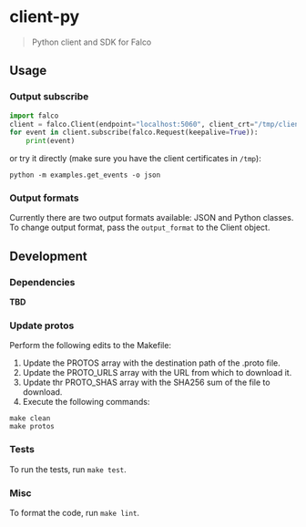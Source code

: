 # client-py

> Python client and SDK for Falco

## Usage

### Output subscribe

```python
import falco
client = falco.Client(endpoint="localhost:5060", client_crt="/tmp/client.crt", client_key="/tmp/client.key", ca_root="/tmp/ca.crt")
for event in client.subscribe(falco.Request(keepalive=True)):
    print(event)
```

or try it directly (make sure you have the client certificates in `/tmp`):

```
python -m examples.get_events -o json
```

### Output formats

Currently there are two output formats available: JSON and Python classes.
To change output format, pass the `output_format` to the Client object.

## Development

### Dependencies

**TBD**

### Update protos

Perform the following edits to the Makefile:

1. Update the PROTOS array with the destination path of the .proto file.
2. Update the PROTO_URLS array with the URL from which to download it.
3. Update thr PROTO_SHAS array with the SHA256 sum of the file to download.
4. Execute the following commands:

```console
make clean
make protos
```

### Tests

To run the tests, run `make test`.

### Misc

To format the code, run `make lint`.
